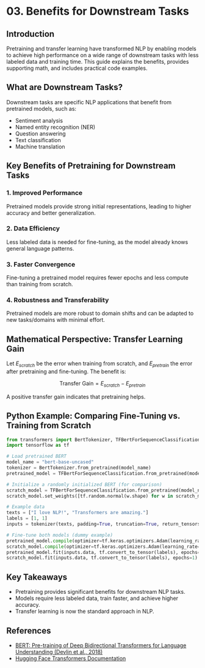 # 03. Benefits for Downstream Tasks

## Introduction

Pretraining and transfer learning have transformed NLP by enabling models to achieve high performance on a wide range of downstream tasks with less labeled data and training time. This guide explains the benefits, provides supporting math, and includes practical code examples.

## What are Downstream Tasks?

Downstream tasks are specific NLP applications that benefit from pretrained models, such as:
- Sentiment analysis
- Named entity recognition (NER)
- Question answering
- Text classification
- Machine translation

## Key Benefits of Pretraining for Downstream Tasks

### 1. Improved Performance
Pretrained models provide strong initial representations, leading to higher accuracy and better generalization.

### 2. Data Efficiency
Less labeled data is needed for fine-tuning, as the model already knows general language patterns.

### 3. Faster Convergence
Fine-tuning a pretrained model requires fewer epochs and less compute than training from scratch.

### 4. Robustness and Transferability
Pretrained models are more robust to domain shifts and can be adapted to new tasks/domains with minimal effort.

## Mathematical Perspective: Transfer Learning Gain

Let $`E_{scratch}`$ be the error when training from scratch, and $`E_{pretrain}`$ the error after pretraining and fine-tuning. The benefit is:

```math
\text{Transfer Gain} = E_{scratch} - E_{pretrain}
```

A positive transfer gain indicates that pretraining helps.

## Python Example: Comparing Fine-Tuning vs. Training from Scratch

```python
from transformers import BertTokenizer, TFBertForSequenceClassification
import tensorflow as tf

# Load pretrained BERT
model_name = "bert-base-uncased"
tokenizer = BertTokenizer.from_pretrained(model_name)
pretrained_model = TFBertForSequenceClassification.from_pretrained(model_name)

# Initialize a randomly initialized BERT (for comparison)
scratch_model = TFBertForSequenceClassification.from_pretrained(model_name, from_pt=True)
scratch_model.set_weights([tf.random.normal(w.shape) for w in scratch_model.weights])

# Example data
texts = ["I love NLP!", "Transformers are amazing."]
labels = [1, 1]
inputs = tokenizer(texts, padding=True, truncation=True, return_tensors="tf")

# Fine-tune both models (dummy example)
pretrained_model.compile(optimizer=tf.keras.optimizers.Adam(learning_rate=2e-5), loss=pretrained_model.compute_loss)
scratch_model.compile(optimizer=tf.keras.optimizers.Adam(learning_rate=2e-5), loss=scratch_model.compute_loss)
pretrained_model.fit(inputs.data, tf.convert_to_tensor(labels), epochs=1)
scratch_model.fit(inputs.data, tf.convert_to_tensor(labels), epochs=1)
```

## Key Takeaways
- Pretraining provides significant benefits for downstream NLP tasks.
- Models require less labeled data, train faster, and achieve higher accuracy.
- Transfer learning is now the standard approach in NLP.

## References
- [BERT: Pre-training of Deep Bidirectional Transformers for Language Understanding (Devlin et al., 2018)](https://arxiv.org/abs/1810.04805)
- [Hugging Face Transformers Documentation](https://huggingface.co/docs/transformers/index) 